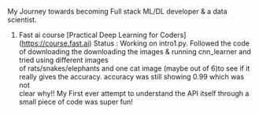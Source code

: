 My Journey towards becoming Full stack ML/DL developer & a data scientist.  
1. Fast ai course [Practical Deep Learning for Coders] (https://course.fast.ai)
                  Status : Working on intro1.py. Followed the code of downloading the downloading the images & running cnn_learner and tried using different images                 
                  of rats/snakes/elephants and one cat image (maybe out of 6)to see if it really gives the accuracy. accuracy was still showing 0.99 which was not                                    
                  clear why!! My First ever attempt to understand the API itself through a small piece of code was super fun! 
              
